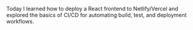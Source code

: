 Today I learned how to deploy a React frontend to Netlify/Vercel and explored the basics of CI/CD for automating build, test, and deployment workflows.